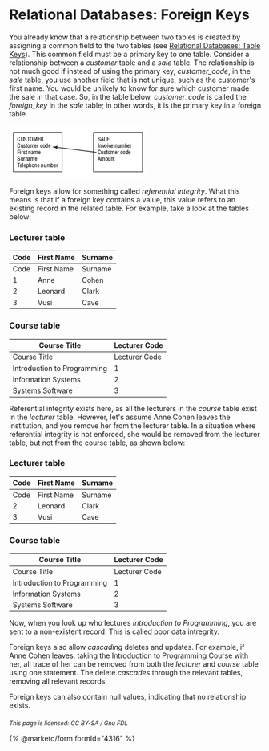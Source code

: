 # Relational Databases: Foreign Keys

You already know that a relationship between two tables is created by assigning a common field to the two tables (see [Relational Databases: Table Keys](relational-databases-table-keys.md)). This common field must be a primary key to one table. Consider a relationship between a _customer_ table and a _sale_ table. The relationship is not much good if instead of using the primary key, _customer\_code_, in the _sale_ table, you use another field that is not unique, such as the customer's first name. You would be unlikely to know for sure which customer made the sale in that case. So, in the table below, _customer\_code_ is called the _foreign\_key_ in the _sale_ table; in other words, it is the primary key in a foreign table.

![setting\_foreign\_keys](../.gitbook/assets/setting_foreign_keys.png)

Foreign keys allow for something called _referential integrity_. What this means is that if a foreign key contains a value, this value refers to an existing record in the related table. For example, take a look at the tables below:

### Lecturer table

| Code | First Name | Surname |
| ---- | ---------- | ------- |
| Code | First Name | Surname |
| 1    | Anne       | Cohen   |
| 2    | Leonard    | Clark   |
| 3    | Vusi       | Cave    |

### Course table

| Course Title                | Lecturer Code |
| --------------------------- | ------------- |
| Course Title                | Lecturer Code |
| Introduction to Programming | 1             |
| Information Systems         | 2             |
| Systems Software            | 3             |

Referential integrity exists here, as all the lecturers in the _course_ table exist in the _lecturer_ table. However, let's assume Anne Cohen leaves the institution, and you remove her from the lecturer table. In a situation where referential integrity is not enforced, she would be removed from the lecturer table, but not from the course table, as shown below:

### Lecturer table

| Code | First Name | Surname |
| ---- | ---------- | ------- |
| Code | First Name | Surname |
| 2    | Leonard    | Clark   |
| 3    | Vusi       | Cave    |

### Course table

| Course Title                | Lecturer Code |
| --------------------------- | ------------- |
| Course Title                | Lecturer Code |
| Introduction to Programming | 1             |
| Information Systems         | 2             |
| Systems Software            | 3             |

Now, when you look up who lectures _Introduction to Programming_, you are sent to a non-existent record. This is called poor data intregrity.

Foreign keys also allow _cascading_ deletes and updates. For example, if Anne Cohen leaves, taking the Introduction to Programming Course with her, all trace of her can be removed from both the _lecturer_ and _course_ table using one statement. The delete _cascades_ through the relevant tables, removing all relevant records.

Foreign keys can also contain null values, indicating that no relationship exists.

<sub>_This page is licensed: CC BY-SA / Gnu FDL_</sub>

{% @marketo/form formId="4316" %}
